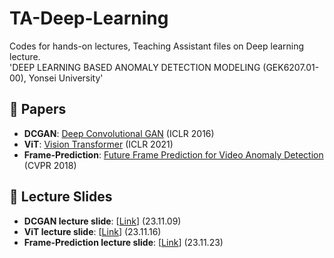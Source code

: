 # TA-Deep-Learning
Codes for hands-on lectures, Teaching Assistant files on Deep learning lecture.  
'DEEP LEARNING BASED ANOMALY DETECTION MODELING (GEK6207.01-00), Yonsei University'

## 📜 Papers
* <strong>DCGAN</strong>: [Deep Convolutional GAN](https://arxiv.org/pdf/1511.06434.pdf) (ICLR 2016)
* <strong>ViT</strong>: [Vision Transformer](https://arxiv.org/pdf/2010.11929.pdf) (ICLR 2021)
* <strong>Frame-Prediction</strong>: [Future Frame Prediction for Video Anomaly Detection](https://openaccess.thecvf.com/content_cvpr_2018/papers/Liu_Future_Frame_Prediction_CVPR_2018_paper.pdf) (CVPR 2018)

## 📖 Lecture Slides
* <strong>DCGAN lecture slide</strong>: [[Link](https://shacoding.com/2023/11/24/%ec%bd%94%eb%94%a9-%ec%8b%a4%ec%8a%b5-deep-convolutional-generative-adversarial-networks/)] (23.11.09)
* <strong>ViT lecture slide</strong>: [[Link](https://shacoding.com/2023/11/24/%ec%bd%94%eb%94%a9-%ec%8b%a4%ec%8a%b5-vision-transformer/)] (23.11.16)
* <strong>Frame-Prediction lecture slide</strong>: [[Link](https://shacoding.com/2023/11/24/%ec%bd%94%eb%94%a9-%ec%8b%a4%ec%8a%b5-future-frame-prediction-for-anomaly-detection/)] (23.11.23)


